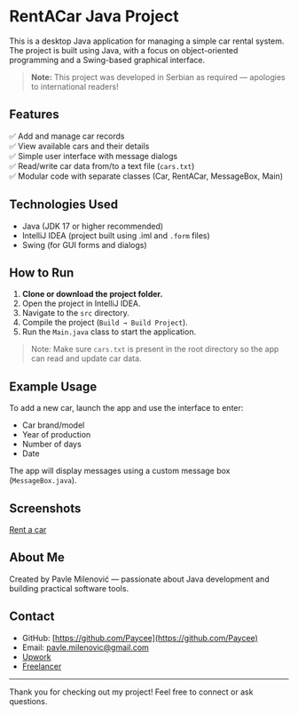 # RentACar Java Project

This is a desktop Java application for managing a simple car rental system.  
The project is built using Java, with a focus on object-oriented programming and a Swing-based graphical interface.

> **Note:** This project was developed in Serbian as required — apologies to international readers!

## Features

✅ Add and manage car records  
✅ View available cars and their details  
✅ Simple user interface with message dialogs  
✅ Read/write car data from/to a text file (`cars.txt`)  
✅ Modular code with separate classes (Car, RentACar, MessageBox, Main)

## Technologies Used

- Java (JDK 17 or higher recommended)  
- IntelliJ IDEA (project built using .iml and `.form` files)  
- Swing (for GUI forms and dialogs)

## How to Run

1. **Clone or download the project folder.**  
2. Open the project in IntelliJ IDEA.  
3. Navigate to the `src` directory.  
4. Compile the project (`Build → Build Project`).  
5. Run the `Main.java` class to start the application.

> Note: Make sure `cars.txt` is present in the root directory so the app can read and update car data.

## Example Usage

To add a new car, launch the app and use the interface to enter:  
- Car brand/model  
- Year of production
- Number of days  
- Date  

The app will display messages using a custom message box (`MessageBox.java`).

## Screenshots

[Rent a car](./screenshots/RentACar.JPG)

## About Me

Created by Pavle Milenović — passionate about Java development and building practical software tools.

## Contact

- GitHub: [https://github.com/Paycee](https://github.com/Paycee)  
- Email: pavle.milenovic@gmail.com  
- [Upwork](https://www.upwork.com/freelancers/~01c2e1c44b41bb7941?mp_source=share)
- [Freelancer](https://www.freelancer.com/u/pavlemilenovic?frm=pavlemilenovic&sb=t)

---

Thank you for checking out my project! Feel free to connect or ask questions.
